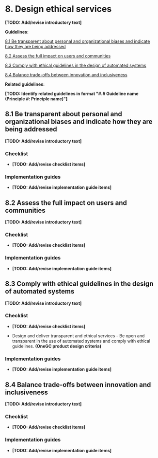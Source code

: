 # 8. Design ethical services

**[TODO: Add/revise introductory text]**

**Guidelines:**

[8.1 Be transparent about personal and organizational biases and indicate how they are being addressed](#user-content-81-be-transparent-about-personal-and-organizational-biases-and-indicate-how-they-are-being-addressed)

[8.2 Assess the full impact on users and communities](#user-content-82-assess-the-full-impact-on-users-and-communities)

[8.3 Comply with ethical guidelines in the design of automated systems](#user-content-83-comply-with-ethical-guidelines-in-the-design-of-automated-systems)

[8.4 Balance trade-offs between innovation and inclusiveness](#user-content-84-balance-trade-offs-between-innovation-and-inclusiveness)

**Related guidelines:**

**[TODO: Identify related guidelines in format "\#.\# Guideline name (Principle #: Principle name)"]**

## 8.1 Be transparent about personal and organizational biases and indicate how they are being addressed


**[TODO: Add/revise introductory text]**

### Checklist

- **[TODO: Add/revise checklist items]**

### Implementation guides

- **[TODO: Add/revise implementation guide items]**

## 8.2 Assess the full impact on users and communities

**[TODO: Add/revise introductory text]**

### Checklist

- **[TODO: Add/revise checklist items]**

### Implementation guides

- **[TODO: Add/revise implementation guide items]**

## 8.3 Comply with ethical guidelines in the design of automated systems

**[TODO: Add/revise introductory text]**

### Checklist

- **[TODO: Add/revise checklist items]**

- Design and deliver transparent and ethical services - Be open and transparent in the use of automated systems and comply with ethical guidelines. **(OneGC product design criteria)**

### Implementation guides

- **[TODO: Add/revise implementation guide items]**

## 8.4 Balance trade-offs between innovation and inclusiveness


**[TODO: Add/revise introductory text]**

### Checklist

- **[TODO: Add/revise checklist items]**

### Implementation guides

- **[TODO: Add/revise implementation guide items]**
